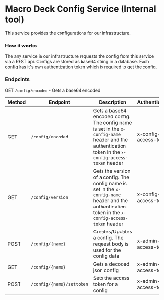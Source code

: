 # Macro Deck Config Service (Internal tool)

This service provides the configurations for our infrastructure.

### How it works
The any service in our infrastructure requests the config from this service via a REST api.
Configs are stored as base64 string in a database.
Each config has it's own authentication token which is required to get the config.

### Endpoints
GET `/config/encoded` - Gets a base64 encoded

| Method | Endpoint                  | Description                                                                                                                                           | Authentication        |
|--------|---------------------------|-------------------------------------------------------------------------------------------------------------------------------------------------------|-----------------------|
| GET    | `/config/encoded`         | Gets a base64 encoded config. The config name is set in the `x-config-name` header and the authentication token in the `x-config-access-token` header | x-config-access-token |
| GET    | `/config/version`         | Gets the version of a config. The config name is set in the `x-config-name` header and the authentication token in the `x-config-access-token` header | x-config-access-token |
| POST   | `/config/{name}`          | Creates/Updates a config. The request body is used for the config data                                                                                | x-admin-access-token  |
| GET    | `/config/{name}`          | Gets a decoded json config                                                                                                                            | x-admin-access-token  |
| POST   | `/config/{name}/settoken` | Sets the access token for a config                                                                                                                    | x-admin-access-token  |
